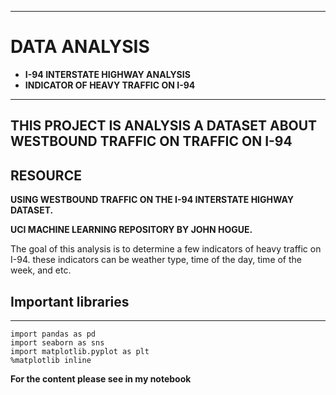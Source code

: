 ----
# DATA ANALYSIS


- **I-94 INTERSTATE HIGHWAY ANALYSIS**
- **INDICATOR OF HEAVY TRAFFIC ON I-94**

----
## THIS PROJECT IS ANALYSIS A DATASET ABOUT WESTBOUND TRAFFIC ON TRAFFIC ON I-94

## RESOURCE

**USING WESTBOUND TRAFFIC ON THE I-94 INTERSTATE HIGHWAY DATASET.**

**UCI MACHINE LEARNING REPOSITORY BY JOHN HOGUE.**

The goal of this analysis is to determine a few indicators of heavy traffic on I-94.
these indicators can be weather type, time of the day, time of the week, and etc.

## Important libraries
----

```
import pandas as pd
import seaborn as sns
import matplotlib.pyplot as plt
%matplotlib inline
```
**For the content please see in my notebook**
